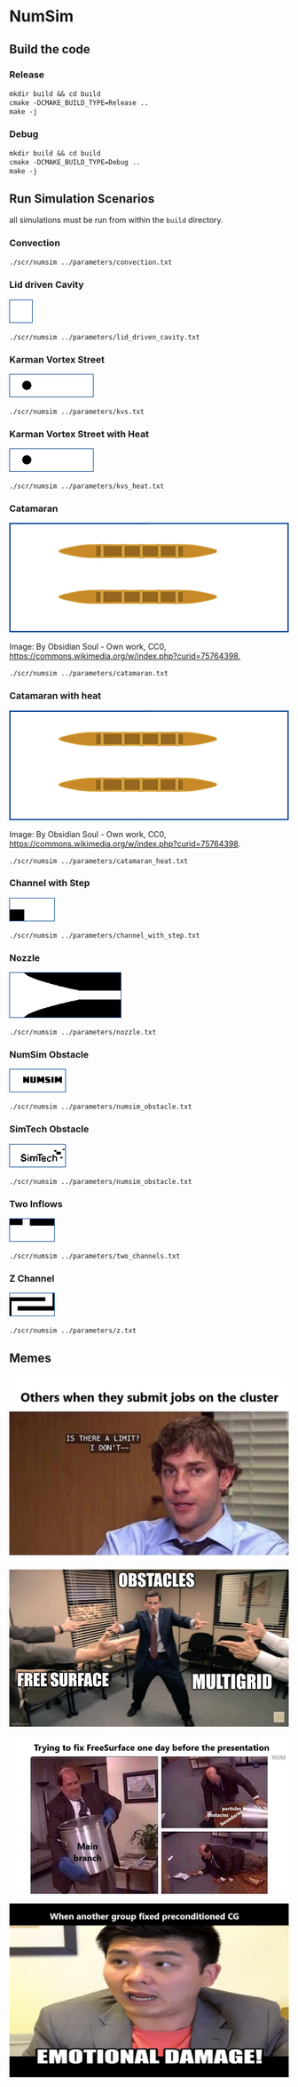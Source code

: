 # NumSim

## Build the code

### Release

```shell
mkdir build && cd build
cmake -DCMAKE_BUILD_TYPE=Release ..
make -j
```

### Debug

```shell
mkdir build && cd build
cmake -DCMAKE_BUILD_TYPE=Debug ..
make -j
```

## Run Simulation Scenarios

all simulations must be run from within the `build` directory.

### Convection

```shell
./scr/numsim ../parameters/convection.txt
```

### Lid driven Cavity

![ldc](/fig/lid_driven_cavity.png)

```shell
./scr/numsim ../parameters/lid_driven_cavity.txt
```

### Karman Vortex Street

![kvs](/fig/kvs_long.png)

```shell
./scr/numsim ../parameters/kvs.txt
```

### Karman Vortex Street with Heat

![kvsh](/fig/kvs_long.png)

```shell
./scr/numsim ../parameters/kvs_heat.txt
```

### Catamaran

![catamaran](/fig/catamaran_color_narrow.png)

Image:
By Obsidian Soul - Own work, CC0, <https://commons.wikimedia.org/w/index.php?curid=75764398.>

```shell
./scr/numsim ../parameters/catamaran.txt
```

### Catamaran with heat

![catamaran](/fig/catamaran_color_narrow.png)

Image:
By Obsidian Soul - Own work, CC0, <https://commons.wikimedia.org/w/index.php?curid=75764398>.

```shell
./scr/numsim ../parameters/catamaran_heat.txt
```

### Channel with Step

![cws](/fig/channel_with_step.png)

```shell
./scr/numsim ../parameters/channel_with_step.txt
```

### Nozzle

![nozzle](/fig/nozzle.png)

```shell
./scr/numsim ../parameters/nozzle.txt
```

### NumSim Obstacle

![numsimobstacle](/fig/numsim_obstacle.png)

```shell
./scr/numsim ../parameters/numsim_obstacle.txt
```

### SimTech Obstacle

![simtechobstacle](/fig/simtech_obstacle.png)

```shell
./scr/numsim ../parameters/numsim_obstacle.txt
```

### Two Inflows

![twochannels](/fig/two_channels.png)

```shell
./scr/numsim ../parameters/two_channels.txt
```

### Z Channel

![z](/fig/z.png)

```shell
./scr/numsim ../parameters/z.txt
```

## Memes

![meme1](/fig/meme1.jpeg)

![meme2](/fig/meme2.jpg)

![meme3](/fig/meme3.jpeg)

![meme4](/fig/meme4.png)
